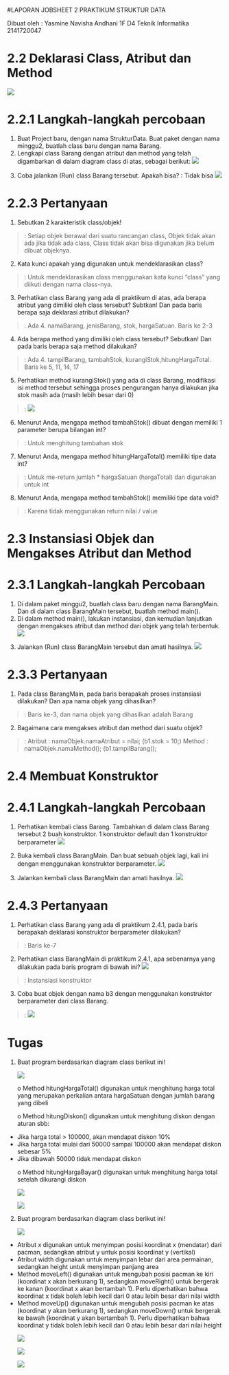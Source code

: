 #LAPORAN JOBSHEET 2 PRAKTIKUM STRUKTUR DATA

Dibuat oleh :
Yasmine Navisha Andhani
1F D4 Teknik Informatika
2141720047

# 2.2 Deklarasi Class, Atribut dan Method
  <img src="J2 (2.2).PNG"> <p>

# 2.2.1 Langkah-langkah percobaan
1. Buat Project baru, dengan nama StrukturData. Buat paket dengan nama minggu2, buatlah class 
baru dengan nama Barang.
2. Lengkapi class Barang dengan atribut dan method yang telah digambarkan di dalam diagram 
class di atas, sebagai berikut:
   <img src="J2 (2.2.1 -2).PNG"> <p>
3. Coba jalankan (Run) class Barang tersebut. Apakah bisa?
   : Tidak bisa
   <img src="J2 (2.2.2).PNG"> <p>

# 2.2.3 Pertanyaan
1. Sebutkan 2 karakteristik class/objek!
  > : Setiap objek berawal dari suatu rancangan class, Objek tidak akan ada jika tidak ada class, Class tidak akan bisa digunakan jika belum dibuat objeknya.
2. Kata kunci apakah yang digunakan untuk mendeklarasikan class?
  > : Untuk mendeklarasikan class menggunakan kata kunci “class” yang diikuti dengan nama class-nya.
3. Perhatikan class Barang yang ada di praktikum di atas, ada berapa atribut yang dimiliki oleh class tersebut? Subtkan! Dan pada baris berapa saja deklarasi atribut dilakukan?
  > : Ada 4. namaBarang, jenisBarang, stok, hargaSatuan. Baris ke 2-3
4. Ada berapa method yang dimiliki oleh class tersebut? Sebutkan! Dan pada baris berapa saja method dilakukan?
  > : Ada 4. tampilBarang, tambahStok, kurangiStok,hitungHargaTotal. Baris ke 5, 11, 14, 17
5. Perhatikan method kurangiStok() yang ada di class Barang, modifikasi isi method tersebut 
sehingga proses pengurangan hanya dilakukan jika stok masih ada (masih lebih besar dari 0) 
  > : <img src="J2 (2.2.3 - 5).PNG"> <p>
6. Menurut Anda, mengapa method tambahStok() dibuat dengan memiliki 1 parameter berupa bilangan int?
  > : Untuk menghitung tambahan stok
7. Menurut Anda, mengapa method hitungHargaTotal() memiliki tipe data int?
  > : Untuk me-return jumlah * hargaSatuan (hargaTotal) dan digunakan untuk int
8. Menurut Anda, mengapa method tambahStok() memiliki tipe data void?
  > : Karena tidak menggunakan return nilai / value

# 2.3 Instansiasi Objek dan Mengakses Atribut dan Method

# 2.3.1 Langkah-langkah Percobaan
1. Di dalam paket minggu2, buatlah class baru dengan nama BarangMain. Dan di dalam class 
BarangMain tersebut, buatlah method main().
2. Di dalam method main(), lakukan instansiasi, dan kemudian lanjutkan dengan mengakses atribut 
dan method dari objek yang telah terbentuk.
   <img src="J2 (2.3.1).PNG"> <p>
3. Jalankan (Run) class BarangMain tersebut dan amati hasilnya.
   <img src="J2 (2.3.1 - 3).PNG"> <p>
# 2.3.3 Pertanyaan
1. Pada class BarangMain, pada baris berapakah proses instansiasi dilakukan? Dan apa nama objek yang dihasilkan?
  > : Baris ke-3, dan nama objek yang dihasilkan adalah Barang
2. Bagaimana cara mengakses atribut dan method dari suatu objek?
  > : Atribut : namaObjek.namaAtribut = nilai;  (b1.stok = 10;)
      Method : namaObjek.namaMethod(); (b1.tampilBarang();

# 2.4 Membuat Konstruktor
# 2.4.1 Langkah-langkah Percobaan
1. Perhatikan kembali class Barang. Tambahkan di dalam class Barang tersebut 2 buah 
konstruktor. 1 konstruktor default dan 1 konstruktor berparameter
   <img src="J2 (2.4.1 - 1).PNG"> <p>
2. Buka kembali class BarangMain. Dan buat sebuah objek lagi, kali ini dengan menggunakan 
konstruktor berparameter.
   <img src="J2 (2.4.1 - 2).PNG"> <p>
3. Jalankan kembali class BarangMain dan amati hasilnya.
   <img src="J2 (2.3.1 - 3).PNG"> <p>
# 2.4.3 Pertanyaan
1. Perhatikan class Barang yang ada di praktikum 2.4.1, pada baris berapakah deklarasi konstruktor berparameter dilakukan?
  > : Baris ke-7
2. Perhatikan class BarangMain di praktikum 2.4.1, apa sebenarnya yang dilakukan pada baris program di bawah ini?
   <img src="J2 (2.4.3 - 2).PNG"> <p>
  > : Instansiasi konstruktor
3. Coba buat objek dengan nama b3 dengan menggunakan konstruktor berparameter dari class Barang.
  > : <img src="J2 (2.4.3 - 3).PNG"> <p>

# Tugas
1. Buat program berdasarkan diagram class berikut ini! <p>
<img src="J2 (Tugas 1).PNG"> <p>
o Method hitungHargaTotal() digunakan untuk menghitung harga total yang merupakan perkalian antara hargaSatuan dengan jumlah barang yang dibeli <p>
o Method hitungDiskon() digunakan untuk menghitung diskon dengan aturan sbb:
- Jika harga total > 100000, akan mendapat diskon 10%
- Jika harga total mulai dari 50000 sampai 100000 akan mendapat diskon sebesar 5%
- Jika dibawah 50000 tidak mendapat diskon<p>
o Method hitungHargaBayar() digunakan untuk menghitung harga total setelah dikurangi 
diskon<p>
<img src="J2 (Tugas 1.1).PNG"> <p>
<img src="J2 (Tugas 1.2).PNG"> <p>

2. Buat program berdasarkan diagram class berikut ini!<p>
<img src="J2 (Tugas 2.0).PNG"> <p>
- Atribut x digunakan untuk menyimpan posisi koordinat x (mendatar) dari pacman, sedangkan 
atribut y untuk posisi koordinat y (vertikal)
- Atribut width digunakan untuk menyimpan lebar dari area permainan, sedangkan height 
untuk menyimpan panjang area
- Method moveLeft() digunakan untuk mengubah posisi pacman ke kiri (koordinat x akan 
berkurang 1), sedangkan moveRight() untuk bergerak ke kanan (koordinat x akan bertambah 
1). Perlu diperhatikan bahwa koordinat x tidak boleh lebih kecil dari 0 atau lebih besar dari 
nilai width
- Method moveUp() digunakan untuk mengubah posisi pacman ke atas (koordinat y akan 
berkurang 1), sedangkan moveDown() untuk bergerak ke bawah (koordinat y akan bertambah 
1). Perlu diperhatikan bahwa koordinat y tidak boleh lebih kecil dari 0 atau lebih besar dari nilai height<p>
<img src="J2 (Tugas 2.1).PNG"> <p>
<img src="J2 (Tugas 2.2).PNG"> <p>
<img src="J2 (Tugas 2.3).PNG"> <p>

